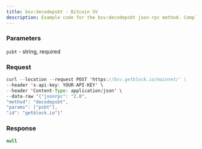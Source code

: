 ```yaml
---
title: bsv:decodepsbt - Bitcoin SV
description: Example code for the bsv:decodepsbt json-rpc method. Сomplete guide on how to use bsv:decodepsbt json-rpc in GetBlock.io Web3 documentation.
---
```


### Parameters


`psbt` - string, required

### Request

``` java
curl --location --request POST 'https://bsv.getblock.io/mainnet/' \ 
--header 'x-api-key: YOUR-API-KEY' \ 
--header 'Content-Type: application/json' \ 
--data-raw '{"jsonrpc": "2.0",
"method": "decodepsbt",
"params": ["psbt"],
"id": "getblock.io"}'
```

###  Response

``` java
null
```

